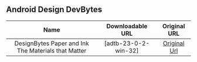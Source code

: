 ## Android Design DevBytes 

| Name                |      Downloadable URL       |          Original URL         |
|:-------------:|:------:|:----------:|
| DesignBytes Paper and Ink The Materials that Matter | [adtb-23-0-2-win-32]  | [Original Url](https://www.youtube.com/watch?feature=player_detailpage&list=PLWz5rJ2EKKc_XOgcRukSoKKjewFJZrKV0&v=YaG_ljfzeUw) |

